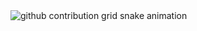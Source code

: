 <picture>
  <source media="(prefers-color-scheme: dark)" srcset="https://raw.githubusercontent.com/LeEinsteinZhang/LeEinsteinZhang/output/github-contribution-grid-snake-dark.svg">
  <source media="(prefers-color-scheme: light)" srcset="https://raw.githubusercontent.com/LeEinstienZhang/LeEinstienZhang/output/github-contribution-grid-snake.svg">
  <img alt="github contribution grid snake animation" src="https://raw.githubusercontent.com/LeEinstienZhang/LeEinstienZhang/output/github-contribution-grid-snake.svg">
</picture>
